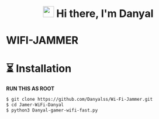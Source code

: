 <h1 align="center"> <img src="https://raw.githubusercontent.com/aemmadi/aemmadi/master/wave.gif" width="30"> Hi there, I'm Danyal </h1>

# WIFI-JAMMER

# ⏳ Installation
**RUN THIS AS ROOT**

```bash
$ git clone https://github.com/Danyalss/Wi-Fi-Jammer.git
$ cd Jamer-WiFi-Danyal
$ python3 Danyal-gamer-wifi-fast.py
```
